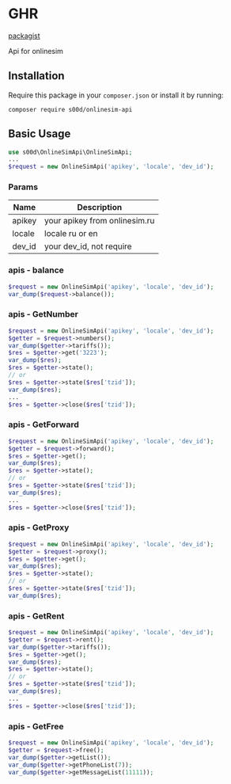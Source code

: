 # GHR

[packagist](https://packagist.org/packages/s00d/onlinesim-api)

Api for onlinesim

## Installation

Require this package in your `composer.json` or install it by running:
```
composer require s00d/onlinesim-api
```

## Basic Usage

```php
use s00d\OnlineSimApi\OnlineSimApi;
...
$request = new OnlineSimApi('apikey', 'locale', 'dev_id');
```
### Params

Name | Description
| ----------------- | ------------ |
apikey | your apikey from onlinesim.ru
locale | locale ru or en
dev_id | your dev_id, not require

### apis - balance
```php
$request = new OnlineSimApi('apikey', 'locale', 'dev_id');
var_dump($request->balance());
```
### apis - GetNumber
```php
$request = new OnlineSimApi('apikey', 'locale', 'dev_id');
$getter = $request->numbers();
var_dump($getter->tariffs());
$res = $getter->get('3223');
var_dump($res);
$res = $getter->state();
// or
$res = $getter->state($res['tzid']);
var_dump($res);
...
$res = $getter->close($res['tzid']);

```

### apis - GetForward
```php
$request = new OnlineSimApi('apikey', 'locale', 'dev_id');
$getter = $request->forward();
$res = $getter->get();
var_dump($res);
$res = $getter->state();
// or 
$res = $getter->state($res['tzid']);
var_dump($res);
...
$res = $getter->close($res['tzid']);
```

### apis - GetProxy
```php
$request = new OnlineSimApi('apikey', 'locale', 'dev_id');
$getter = $request->proxy();
$res = $getter->get();
var_dump($res);
$res = $getter->state();
// or 
$res = $getter->state($res['tzid']);
var_dump($res);
```

### apis - GetRent
```php
$request = new OnlineSimApi('apikey', 'locale', 'dev_id');
$getter = $request->rent();
var_dump($getter->tariffs());
$res = $getter->get();
var_dump($res);
$res = $getter->state();
// or 
$res = $getter->state($res['tzid']);
var_dump($res);
...
$res = $getter->close($res['tzid']);
```

### apis - GetFree
```php
$request = new OnlineSimApi('apikey', 'locale', 'dev_id');
$getter = $request->free();
var_dump($getter->getList());
var_dump($getter->getPhoneList(7));
var_dump($getter->getMessageList(11111));
```

